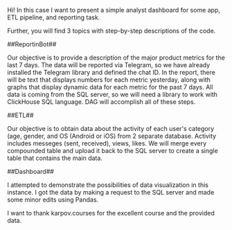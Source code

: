 Hi! In this case I want to present a simple analyst dashboard for some app, ETL pipeline, and reporting task.

Further, you will find 3 topics with step-by-step descriptions of the code.

##ReportinBot## 

Our objective is to provide a description of the major product metrics for the last 7 days.
The data will be reported via Telegram, so we have already installed the Telegram library and defined the chat ID.
In the report, there will be text that displays numbers for each metric yesterday, along with graphs that display dynamic data for each metric for the past 7 days.
All data is coming from the SQL server, so we will need a library to work with ClickHouse SQL language.
DAG will accomplish all of these steps.


##ETL##

Our objective is to obtain data about the activity of each user's category (age, gender, and OS (Android or iOS) from 2 separate database.
Activity includes messeges (sent, received), views, likes. 
We will merge every compounded table and upload it back to the SQL server to create a single table that contains the main data.


##Dashboard##

I attempted to demonstrate the possibilities of data visualization in this instance. 
I got the data by making a request to the SQL server and made some minor edits using Pandas.



I want to thank karpov.courses for the excellent course and the provided data.
